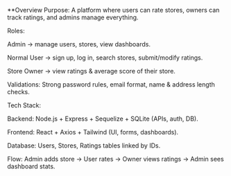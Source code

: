 **Overview
Purpose: A platform where users can rate stores, owners can track ratings, and admins manage everything.

Roles:

Admin → manage users, stores, view dashboards.

Normal User → sign up, log in, search stores, submit/modify ratings.

Store Owner → view ratings & average score of their store.

Validations: Strong password rules, email format, name & address length checks.

Tech Stack:

Backend: Node.js + Express + Sequelize + SQLite (APIs, auth, DB).

Frontend: React + Axios + Tailwind (UI, forms, dashboards).

Database: Users, Stores, Ratings tables linked by IDs.

Flow: Admin adds store → User rates → Owner views ratings → Admin sees dashboard stats.


